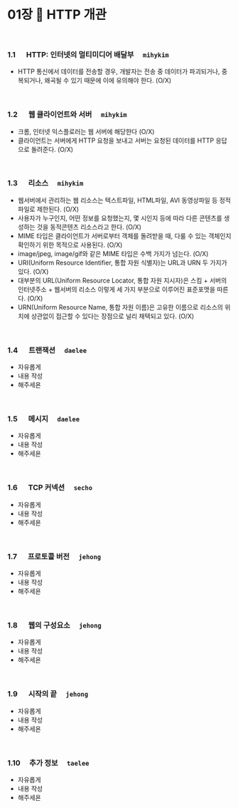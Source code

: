 # 01장 :octopus:  HTTP 개관
<br>

### 1.1 　 HTTP: 인터넷의 멀티미디어 배달부　 `mihykim`
- HTTP 통신에서 데이터를 전송할 경우, 개발자는 전송 중 데이터가 파괴되거나, 중복되거나, 왜곡될 수 있기 때문에 이에 유의해야 한다. (O/X)
<br>

### 1.2 　 웹 클라이언트와 서버　 `mihykim`
- 크롬, 인터넷 익스플로러는 웹 서버에 해당한다 (O/X)
- 클라이언트는 서버에게 HTTP 요청을 보내고 서버는 요청된 데이터를 HTTP 응답으로 돌려준다. (O/X)
<br>

### 1.3 　 리소스　 `mihykim`
- 웹서버에서 관리하는 웹 리소스는 텍스트파일, HTML파일, AVI 동영상파일 등 정적파일로 제한된다. (O/X)
- 사용자가 누구인지, 어떤 정보를 요청했는지, 몇 시인지 등에 따라 다른 콘텐츠를 생성하는 것을 동적콘텐츠 리소스라고 한다. (O/X)
- MIME 타입은 클라이언트가 서버로부터 객체를 돌려받을 때, 다룰 수 있는 객체인지 확인하기 위한 목적으로 사용된다. (O/X)
- image/jpeg, image/gif와 같은 MIME 타입은 수백 가지가 넘는다. (O/X)
- URI(Uniform Resource Identifier, 통합 자원 식별자)는 URL과 URN 두 가지가 있다. (O/X)
- 대부분의 URL(Uniform Resource Locator, 통합 자원 지시자)은 스킴 + 서버의 인터넷주소 + 웹서버의 리소스 이렇게 세 가지 부분으로 이루어진 표준포맷을 따른다. (O/X)
- URN(Uniform Resource Name, 통합 자원 이름)은 고유한 이름으로 리소스의 위치에 상관없이 접근할 수 있다는 장점으로 널리 채택되고 있다. (O/X)
<br>

### 1.4 　 트랜잭션　 `daelee`
- 자유롭게
- 내용 작성
- 해주세욘
<br>

### 1.5 　 메시지　 `daelee`
- 자유롭게
- 내용 작성
- 해주세욘
<br>

### 1.6 　 TCP 커넥션　 `secho`
- 자유롭게
- 내용 작성
- 해주세욘
<br>

### 1.7 　 프로토콜 버전　 `jehong`
- 자유롭게
- 내용 작성
- 해주세욘
<br>

### 1.8 　 웹의 구성요소　 `jehong`
- 자유롭게
- 내용 작성
- 해주세욘
<br>

### 1.9 　 시작의 끝　 `jehong`
- 자유롭게
- 내용 작성
- 해주세욘
<br>

### 1.10 　추가 정보　 `taelee`
- 자유롭게
- 내용 작성
- 해주세욘
<br>
